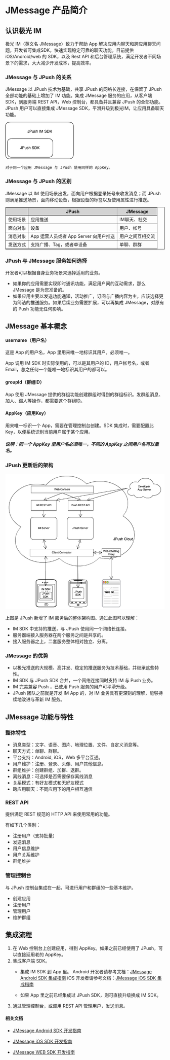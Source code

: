 # JMessage 产品简介

## 认识极光 IM


极光 IM（英文名 JMessage）致力于帮助 App 解决应用内聊天和跨应用聊天问题，开发者可集成SDK，快速实现稳定可靠的聊天功能。目前提供 iOS/Android/web 的 SDK，以及 Rest API 和后台管理系统，满足开发者不同场景下的需求，大大减少开发成本，提高效率。


### JMessage 与 JPush 的关系

JMessage 以 JPush 技术为基础，共享 JPush 的网络长连接，在保留了 JPush 全部功能的基础上增加了 IM 功能。集成 JMessage 服务的应用，从客户端 SDK，到服务端 REST API，Web 控制台，都具备并且兼容 JPush 的全部功能。JPush 用户可以直接集成 JMessage SDK，平滑升级到极光IM，让应用具备聊天功能。

![im_sdk_and_jpush](../image/jmessage_jpush_sdk.png)

	对于同一个应用 JMessage 与 JPush 使用同样的 AppKey。

### JMessage 与 JPush 的区别

JMessage 以 IM 使用场景出发，面向用户根据登录帐号来收发消息；而 JPush 则满足推送场景，面向移动设备，根据设备的标签以及使用属性进行推送。

<div class="table-d" align="center" >
  <table border="1" width="100%">
   <thead>
    <tr  bgcolor="#D3D3D3" >
      <th > </th>
      <th >JPush</th>
      <th >JMessage</th>
    </tr>
   </thead>
   <tbody>
    <tr>
      <td>使用场景</td>
      <td>应用推送</td>
      <td>IM聊天、社交 </td>
    </tr>
    <tr >
      <td>面向对象</td>
      <td>设备</td>
      <td>用户、帐号</td>
    </tr>
    <tr >
      <td>消息对象</td>
      <td>App 运营人员或者 App Server 向用户推送</td>
      <td>用户之间互相交流</td>
    </tr>
    <tr >
      <td>发送方式</td>
      <td>支持广播、Tag，或者单设备 </td>
      <td>单聊、群群 </td>
    </tr>
  </table>
</div>

 

### JPush 与 JMessage 服务如何选择

开发者可以根据自身业务场景来选择适用的业务。

* 如果你的应用需要实现即时通讯功能，满足用户间的互动需求，那么 JMessage 是为您准备的。
* 如果应用主要以发送功能通知，活动推广，订阅与广播内容为主，应该选择更为简洁的推送服务。如果后续业务需要扩展，可以再集成 JMessage，对原有的 Push 功能无任何影响。


## JMessage 基本概念

#### username（用户名）

这是 App 的用户名，App 里用来唯一地标识其用户，必须唯一。

App 调用 IM SDK 时实际使用的，可以是其用户的 ID，用户帐号名，或者 Email，总之任何一个能唯一地标识其用户的都可以。

#### groupId（群组ID）

App 使用 JMessage 提供的群组功能创建群组时得到的群组标识。发群组消息、加人、踢人等操作，都需要这个群组ID。

#### AppKey（应用Key）

用来唯一标识一个 App，需要在管理控制台创建。SDK 集成时，需要配置此 Key，以便系统识别当前用户属于某个应用。

##### 说明：同一个 AppKey 里用户名必须唯一，不同的 AppKey 之间用户名可以重名。



### JPush 更新后的架构

![jpush_im_architecture](../image/jmessage_architecture.png)

上图是 JPush 新增了 IM 服务后的整体架构图。通过此图可以理解：

+ IM SDK 中支持的推送，与 JPush 使用同一个网络长连接。
+ 服务器端接入服务器在两个服务之间是共享的。
+ 接入服务器之上，二套服务整体相对独立、分离。

### JMessage 的优势

+ 以极光推送的大规模、高并发、稳定的推送服务为技术基础，并继承这些特性。
+ IM SDK 与 JPush SDK 合并，一个网络连接同时支持 IM 与 Push 业务。
+ IM 完美兼容 Push ，已使用 Push 服务的用户可平滑升级。
+ JPush 团队之前就是开发 IM App 的，对 IM 业务具有更深刻的理解，能够持续地改进与革新 IM 服务。


## JMessage 功能与特性

### 整体特性

+ 消息类型：文字、语音、图片、地理位置、文件、自定义消息等。
+ 聊天方式：单聊、群聊。
+ 平台支持：Android, iOS，Web 多平台互通。
+ 用户维护：注册、登录、头像、用户其他信息。
+ 群组维护：创建群组、加群、退群。
+ 离线消息：可选择是否需要保存离线消息
+ 关系模式：有好友模式和无好友模式
+ 跨应用聊天：不同应用下的用户相互通信



### REST API

提供满足 REST 规范的 HTTP API 来使用常用的功能。

有如下几个类别：

+ 注册用户（支持批量）
+ 发送消息
+ 用户信息维护
+ 用户关系维护
+ 群组维护

### 管理控制台

与 JPush 控制台集成在一起，可进行用户和群组的一些基本维护。

+ 创建应用
+ 注册用户
+ 管理用户
+ 维护群组


## 集成流程

1. 在 Web 控制台上创建应用，得到 AppKey。如果之前已经使用了 JPush，可以直接延用老的 AppKey。
2. 集成客户端 SDK。
	+ 集成 IM SDK 到 App 里。
	  Android 开发者请参考文档：[JMessage Android SDK 集成指南](https://docs.jiguang.cn/jmessage/client/jmessage_android_guide/)
      iOS 开发者请参考文档：[JMessage iOS SDK 集成指南](https://docs.jiguang.cn/jmessage/client/jmessage_ios_guide/)
      
	+ 如果 App 里之前已经集成过 JPush SDK，则可直接升级换成 IM SDK。
3. 通过管理控制台，或调用 REST API 管理用户，发送消息。



#### 相关文档

+ [JMessage Android SDK 开发指南](../client/im_sdk_android/)
+ [JMessage iOS SDK 开发指南](../client/im_sdk_ios/)
+ [JMessage WEB SDK 开发指南](https://docs.jiguang.cn/jmessage/client/im_sdk_js/)



  [1]: ./images/1474528956596.jpg "1474528956596.jpg"
